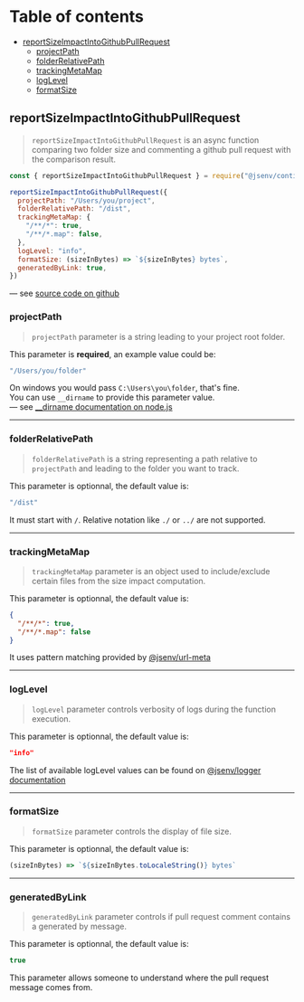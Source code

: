 # Table of contents

- [reportSizeImpactIntoGithubPullRequest](#reportSizeImpactIntoGithubPullRequest)
  - [projectPath](#projectpath)
  - [folderRelativePath](#folderrelativepath)
  - [trackingMetaMap](#trackingmetamap)
  - [logLevel](#loglevel)
  - [formatSize](#formatsize)

## reportSizeImpactIntoGithubPullRequest

> `reportSizeImpactIntoGithubPullRequest` is an async function comparing two folder size and commenting a github pull request with the comparison result.

```js
const { reportSizeImpactIntoGithubPullRequest } = require("@jsenv/continuous-size-reporting")

reportSizeImpactIntoGithubPullRequest({
  projectPath: "/Users/you/project",
  folderRelativePath: "/dist",
  trackingMetaMap: {
    "/**/*": true,
    "/**/*.map": false,
  },
  logLevel: "info",
  formatSize: (sizeInBytes) => `${sizeInBytes} bytes`,
  generatedByLink: true,
})
```

— see [source code on github](../src/reportSizeImpactIntoGithubPullRequest/reportSizeImpactIntoGithubPullRequest.js)

### projectPath

> `projectPath` parameter is a string leading to your project root folder.

This parameter is **required**, an example value could be:

```js
"/Users/you/folder"
```

On windows you would pass `C:\Users\you\folder`, that's fine.<br />
You can use `__dirname` to provide this parameter value.<br />
— see [\_\_dirname documentation on node.js](https://nodejs.org/docs/latest/api/modules.html#modules_dirname)

---

### folderRelativePath

> `folderRelativePath` is a string representing a path relative to `projectPath` and leading to the folder you want to track.

This parameter is optionnal, the default value is:

```js
"/dist"
```

It must start with `/`. Relative notation like `./` or `../` are not supported.

---

### trackingMetaMap

> `trackingMetaMap` parameter is an object used to include/exclude certain files from the size impact computation.

This parameter is optionnal, the default value is:

```json
{
  "/**/*": true,
  "/**/*.map": false
}
```

It uses pattern matching provided by [@jsenv/url-meta](https://github.com/jsenv/jsenv-url-meta)

---

### logLevel

> `logLevel` parameter controls verbosity of logs during the function execution.

This parameter is optionnal, the default value is:

```json
"info"
```

The list of available logLevel values can be found on [@jsenv/logger documentation](https://github.com/jsenv/jsenv-logger#list-of-log-levels)

---

### formatSize

> `formatSize` parameter controls the display of file size.

This parameter is optionnal, the default value is:

<!-- prettier-ignore -->
```js
(sizeInBytes) => `${sizeInBytes.toLocaleString()} bytes`
```

---

### generatedByLink

> `generatedByLink` parameter controls if pull request comment contains a generated by message.

This parameter is optionnal, the default value is:

```js
true
```

This parameter allows someone to understand where the pull request message comes from.
